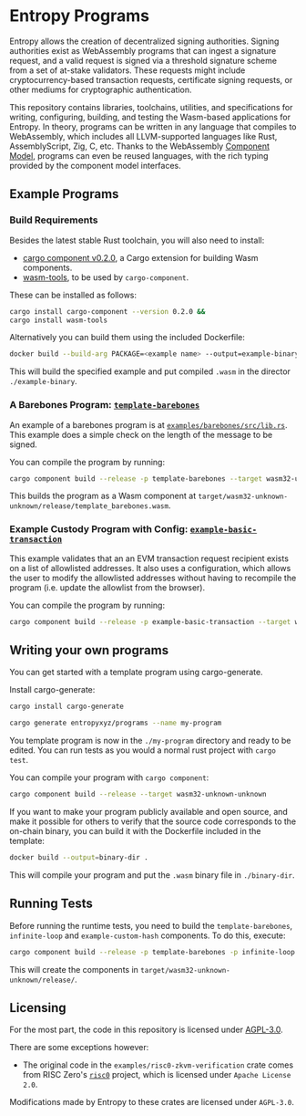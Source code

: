 # Entropy Programs

Entropy allows the creation of decentralized signing authorities. Signing authorities exist as WebAssembly programs that can ingest a signature request, and a valid request is signed via a threshold signature scheme from a set of at-stake validators. These requests might include cryptocurrency-based transaction requests, certificate signing requests, or other mediums for cryptographic authentication.

This repository contains libraries, toolchains, utilities, and specifications for writing, configuring, building, and testing the Wasm-based applications for Entropy. In theory, programs can be written in any language that compiles to WebAssembly, which includes all LLVM-supported languages like Rust, AssemblyScript, Zig, C, etc. Thanks to the WebAssembly [Component Model](https://component-model.bytecodealliance.org), programs can even be reused languages, with the rich typing provided by the component model interfaces.

## Example Programs

### Build Requirements

Besides the latest stable Rust toolchain, you will also need to install:

- [cargo component v0.2.0](https://github.com/bytecodealliance/cargo-component#installation), a Cargo extension for building Wasm components.
- [wasm-tools](https://github.com/bytecodealliance/wasm-tools#installation), to be used by `cargo-component`.

These can be installed as follows:

```bash
cargo install cargo-component --version 0.2.0 &&
cargo install wasm-tools
```

Alternatively you can build them using the included Dockerfile:
```bash
docker build --build-arg PACKAGE=<example name> --output=example-binary .
```
This will build the specified example and put compiled `.wasm` in the director `./example-binary`.

### A Barebones Program: [`template-barebones`](./examples/barebones/src/lib.rs)

An example of a barebones program is at [`examples/barebones/src/lib.rs`](./examples/barebones/src/lib.rs). This example does a simple check on the length of the message to be signed.

You can compile the program by running:

```bash
cargo component build --release -p template-barebones --target wasm32-unknown-unknown
```

This builds the program as a Wasm component at `target/wasm32-unknown-unknown/release/template_barebones.wasm`.

### Example Custody Program with Config: [`example-basic-transaction`](./examples/basic-transaction/src/lib.rs)

This example validates that an an EVM transaction request recipient exists on a list of allowlisted addresses. It also uses a configuration, which allows the user to modify the allowlisted addresses without having to recompile the program (i.e. update the allowlist from the browser).

You can compile the program by running:

```bash
cargo component build --release -p example-basic-transaction --target wasm32-unknown-unknown
```

## Writing your own programs

You can get started with a template program using cargo-generate.

Install cargo-generate:

```bash
cargo install cargo-generate
```

```bash
cargo generate entropyxyz/programs --name my-program
```

You template program is now in the `./my-program` directory and ready to be edited. You can run tests as you would a normal rust project with `cargo test`.

You can compile your program with `cargo component`:

```bash
cargo component build --release --target wasm32-unknown-unknown
```

If you want to make your program publicly available and open source, and make it possible for others to verify that the source code corresponds to the on-chain binary, you can build it with the Dockerfile included in the template: 

```bash
docker build --output=binary-dir .
```

This will compile your program and put the `.wasm` binary file in `./binary-dir`. 

## Running Tests

Before running the runtime tests, you need to build the `template-barebones`, `infinite-loop` and `example-custom-hash` components. To do this, execute:

```bash
cargo component build --release -p template-barebones -p infinite-loop -p example-custom-hash --target wasm32-unknown-unknown`
```

This will create the components in `target/wasm32-unknown-unknown/release/`.

## Licensing

For the most part, the code in this repository is licensed under [AGPL-3.0](./LICENSE).

There are some exceptions however:

- The original code in the `examples/risc0-zkvm-verification` crate comes from RISC Zero's [`risc0`](https://github.com/risc0/risc0) project, which is licensed under
  `Apache License 2.0`.

Modifications made by Entropy to these crates are licensed under `AGPL-3.0`.
